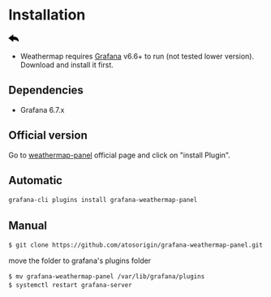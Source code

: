 # Installation
[![](../../screenshots/other/Go-back.png)](README.md)


* Weathermap requires [Grafana](https://www.grafana.com/) v6.6+ to run (not tested lower version). Download and install it first.

## Dependencies

- Grafana 6.7.x


## Official version

Go to [weathermap-panel](https://grafana.com/plugins/grafana-weathermap-panel) official page and click on "install Plugin".


## Automatic

```sh
grafana-cli plugins install grafana-weathermap-panel
```

## Manual

```sh
$ git clone https://github.com/atosorigin/grafana-weathermap-panel.git
```

move the folder to grafana's plugins folder


```sh
$ mv grafana-weathermap-panel /var/lib/grafana/plugins
$ systemctl restart grafana-server
```

